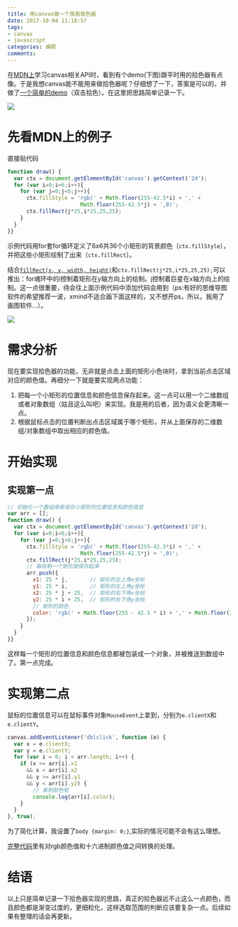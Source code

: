 ```yaml
---
title: 用canvas做一个简易取色器
date: 2017-10-04 11:18:57
tags: 
- canvas
- javascript
categories: 编程
comments:
---
```

在[MDN上](https://developer.mozilla.org/zh-CN/docs/Web/API/Canvas_API/Tutorial/Applying_styles_and_colors)学习canvas相关API时，看到有个demo(下图)跟平时用的拾色器有点像。于是我想canvas能不能用来做拾色器呢？仔细想了一下，答案是可以的，并做了[一个简单的demo](http://htmlpreview.github.io/?https://github.com/nikolausliu/colorPicker/blob/master/demo/demo1.html)（双击拾色）。在这里把思路简单记录一下。

![](http://oluuc63f6.bkt.clouddn.com/QQ_screenshots20171004135101.png)

<!-- more -->

# 先看MDN上的例子
直接贴代码
```javascript
function draw() {
  var ctx = document.getElementById('canvas').getContext('2d');
  for (var i=0;i<6;i++){
    for (var j=0;j<6;j++){
      ctx.fillStyle = 'rgb(' + Math.floor(255-42.5*i) + ',' + 
                       Math.floor(255-42.5*j) + ',0)';
      ctx.fillRect(j*25,i*25,25,25);
    }
  }
}}
```
示例代码用for套for循环定义了6x6共36个小矩形的背景颜色（`ctx.fillStyle`），并把这些小矩形绘制了出来（`ctx.fillRect`）。

结合[`fillRect(x, y, width, height)`](https://developer.mozilla.org/zh-CN/docs/Web/API/CanvasRenderingContext2D/fillRect)和`ctx.fillRect(j*25,i*25,25,25);`可以推出：for魂环中的i控制着矩形在y轴方向上的绘制。j控制着巨星在x轴方向上的绘制。这一点很重要，待会往上面示例代码中添加代码会用到（ps:有好的思维导图软件的希望推荐一波，xmind不适合画下面这样的，又不想开ps，所以，我用了画图软件...）。

![](http://oluuc63f6.bkt.clouddn.com/QQ_screenshots20171004150915.png)

# 需求分析
现在要实现拾色器的功能，无非就是点击上面的矩形小色块时，拿到当前点击区域对应的颜色值。再细分一下就是要实现两点功能：
1. 把每一个小矩形的位置信息和颜色信息保存起来。这一点可以用一个二维数组或者对象数组（姑且这么叫吧）来实现。我是用的后者，因为语义会更清晰一点。
2. 根据鼠标点击的位置判断出点击区域属于哪个矩形，并从上面保存的二维数组/对象数组中取出相应的颜色值。

# 开始实现
## 实现第一点
```javascript
// 初始化一个数组用来保存小矩形的位置信息和颜色信息
var arr = [];
function draw() {
  var ctx = document.getElementById('canvas').getContext('2d');
  for (var i=0;i<6;i++){
    for (var j=0;j<6;j++){
      ctx.fillStyle = 'rgb(' + Math.floor(255-42.5*i) + ',' + 
                       Math.floor(255-42.5*j) + ',0)';
      ctx.fillRect(j*25,i*25,25,25);
      // 每绘制一个矩形就保存起来
      arr.push({
        x1: 25 * j,       // 矩形的左上角x坐标
        y1: 25 * i,       // 矩形的左上角y坐标
        x2: 25 * j + 25,  // 矩形的右下角x坐标
        y2: 25 * i + 25,  // 矩形的右下角y坐标
        // 矩形的颜色
        color: 'rgb(' + Math.floor(255 - 42.5 * i) + ',' + Math.floor(255 - 42.5 * j) + ',0)'
      });
    }
  }
}}
```
这样每一个矩形的位置信息和颜色信息都被包装成一个对象，并被推送到数组中了。第一点完成。

# 实现第二点
鼠标的位置信息可以在鼠标事件对象`MouseEvent`上拿到，分别为`e.clientX`和`e.clientY`。
```javascript
canvas.addEventListener('dblclick', function (e) {
  var x = e.clientX;
  var y = e.clientY;
  for (var i = 0; i < arr.length; i++) {
    if (x >= arr[i].x1
      && x < arr[i].x2
      && y >= arr[i].y1
      && y < arr[i].y2) {
        // 拿到颜色啦
        console.log(arr[i].color);
    }
  }
}, true);
```
为了简化计算，我设置了`body {margin: 0;}`,实际的情况可能不会有这么理想。

[完整代码](https://github.com/nikolausliu/colorPicker/blob/master/demo/demo1.html)里有对rgb颜色值和十六进制颜色值之间转换的处理。

# 结语
以上只是简单记录一下拾色器实现的思路，真正的拾色器远不止这么一点颜色，而且颜色都是渐变过度的，更细粒化，这样选取范围的判断应该要复杂一点。后续如果有整理的话会再更新。





